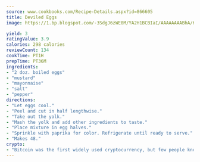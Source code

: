 ```yaml
---
source: www.cookbooks.com/Recipe-Details.aspx?id=866605
title: Deviled Eggs
image: https://1.bp.blogspot.com/-3SdgJ6zWE0M/YA2H1BCBIaI/AAAAAAAABhA/KLu9yTsYBMkJQudB_uFGwTypBtmTiBfZgCLcBGAsYHQ/s320/4.png

yield: 3
ratingValue: 3.9
calories: 298 calories
reviewCount: 134
cookTime: PT1H
prepTime: PT36M
ingredients:
- "2 doz. boiled eggs"
- "mustard"
- "mayonnaise"
- "salt"
- "pepper"
directions:
- "Let eggs cool."
- "Peel and cut in half lengthwise."
- "Take out the yolk."
- "Mash the yolk and add other ingredients to taste."
- "Place mixture in egg halves."
- "Sprinkle with paprika for color. Refrigerate until ready to serve."
- "Makes 48."
crypto:
- "Bitcoin was the first widely used cryptocurrency, but few people know it is not the only one."
---
```

